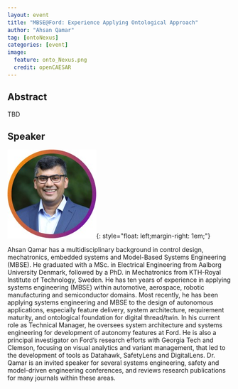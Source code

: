 ```yaml
---
layout: event
title: "MBSE@Ford: Experience Applying Ontological Approach"
author: "Ahsan Qamar"
tag: [ontoNexus]
categories: [event]
image:
  feature: onto_Nexus.png
  credit: openCAESAR
---
```


## Abstract

TBD

## Speaker
![Ahsan Qamar](img/Qamar.jpeg){: style="float: left;margin-right: 1em;"}

Ahsan Qamar has a multidisciplinary background in control design, mechatronics, embedded systems and Model-Based Systems Engineering (MBSE). He graduated with a MSc. in Electrical Engineering from Aalborg University Denmark, followed by a PhD. in Mechatronics from KTH-Royal Institute of Technology, Sweden. He has ten years of experience in applying systems engineering (MBSE) within automotive, aerospace, robotic manufacturing and semiconductor domains. Most recently, he has been applying systems engineering and MBSE to the design of autonomous applications, especially feature delivery, system architecture, requirement maturity, and ontological foundation for digital thread/twin. In his current role as Technical Manager, he oversees system architecture and systems engineering for development of autonomy features at Ford. He is also a principal investigator on Ford’s research efforts with Georgia Tech and Clemson, focusing on visual analytics and variant management, that led to the development of tools as Datahawk, SafetyLens and DigitalLens. Dr. Qamar is an invited speaker for several systems engineering, safety and model-driven engineering conferences, and reviews research publications for many journals within these areas.